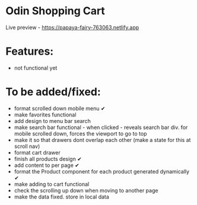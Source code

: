 # Odin Shopping Cart

Live preview - https://papaya-fairy-763063.netlify.app

# Features:

- not functional yet

# To be added/fixed:

- format scrolled down mobile menu ✔
- make favorites functional
- add design to menu bar search
- make search bar functional - when clicked - reveals search bar div. for mobile scrolled down, forces the viewport to go to top
- make it so that drawers dont overlap each other (make a state for this at scroll nav)
- format cart drawer
- finish all products design ✔
- add content to per page ✔
- format the Product component for each product generated dynamically ✔
- make adding to cart functional
- check the scrolling up down when moving to another page
- make the data fixed. store in local data
